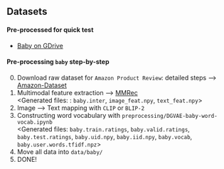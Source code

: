 ## Datasets

#### Pre-processed for quick test
- [Baby on GDrive](https://drive.google.com/drive/folders/1eCvCmemwKBYNRHT3e0iPZCf2WM1v2Abz?usp=sharing)

#### Pre-processing `baby` step-by-step
0. Download raw dataset for `Amazon Product Review`: detailed steps --> [Amazon-Dataset](https://github.com/enoche/BM3/issues/9#issuecomment-1843973175)
1. Multimodal feature extraction --> [MMRec](https://github.com/enoche/MMRec/tree/master/preprocessing)  
<Generated files: :  `baby.inter`, `image_feat.npy`, `text_feat.npy`>
2. Image --> Text mapping  with `CLIP` or `BLIP-2`
3. Constructing word vocabulary with `preprocessing/DGVAE-baby-word-vocab.ipynb`  
<Generated files: `baby.train.ratings`, `baby.valid.ratings`, `baby.test.ratings`, `baby.uid.npy`, 
`baby.iid.npy`, `baby.vocab`, `baby.user.words.tfidf.npz`>
4. Move all data into `data/baby/`
5. DONE!
